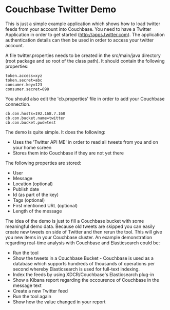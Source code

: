 # Couchbase Twitter Demo

This is just a simple example application which shows how to load twitter feeds from your account into Couchbase. You need to have a Twitter Application in order to get started (http://apps.twitter.com). The application authentication details can then be used in order to access your twitter account.

A file twitter.properties needs to be created in the src/main/java directory (root package and so root of the class path). It should contain the following properties:

```
token.access=xyz
token.secret=abc
consumer.key=123
consumer.secret=098
```

You should also edit the 'cb.properties' file in order to add your Couchbase connection.

```
cb.con.hosts=192.168.7.160
cb.con.bucket.name=twitter
cb.con.bucket.pwd=test
```

The demo is quite simple. It does the following:

* Uses the 'Twitter API ME' in order to read all tweets from you and on your home screen
* Stores them into Couchbase if they are not yet there

The following properties are stored:

* User
* Message
* Location (optional)
* Publish date
* Id (as part of the key)
* Tags (optional)
* First mentioned URL (optional)
* Length of the message

The idea of the demo is just to fill a Couchbase bucket with some meaningful demo data. Because old tweets are skipped you can easily create new tweets on side of Twitter and then rerun the tool. This will give you new items in your Couchbase cluster. An example demonstration regarding real-time analysis with Couchbase and Elasticsearch could be:

* Run the tool
* Show the tweets in a Couchbase Bucket - Couchbase is used as a database which supports hundreds of thousands of operations per second whereby Elasticsearch is used for full-text indexing.
* Index the feeds by using XDCR/Couchbase's Elasticsearch plug-in
* Show a Kibana report regarding the occourence of Couchbase in the message text
* Create a new Twitter feed
* Run the tool again
* Show how the value changed in your report


